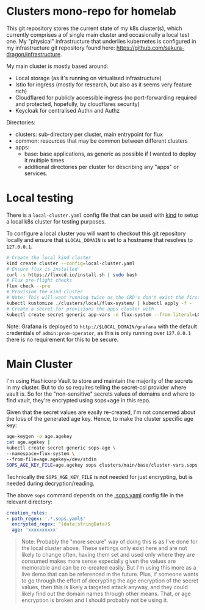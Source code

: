 # Clusters mono-repo for homelab

This git repository stores the current state of my k8s cluster(s), which currently comprises a of single main cluster and occasionally a local test one.
My "physical" infrastructure that underlies kubernetes is configured in my infrastructure git repository found here: https://github.com/sakura-dragon/infrastructure.

My main cluster is mostly based around:

- Local storage (as it's running on virtualised infrastructure)
- Istio for ingress (mostly for research, but also as it seems very feature rich)
- Cloudflared for publicly accessible ingress (no port-forwarding required and protected, hopefully, by cloudflares security)
- Keycloak for centralised Authn and Authz

Directories:

- clusters: sub-directory per cluster, main entrypoint for flux
- common: resources that may be common between different clusters
- apps:
  - base: base applications, as generic as possible if I wanted to deploy it multiple times
  - additional directories per cluster for describing any "apps" or services.

# Local testing

There is a `local-cluster.yaml` config file that can be used with [kind](https://kind.sigs.k8s.io) to setup a local k8s cluster for testing purposes.

To configure a local cluster you will want to checkout this git repository locally and ensure that `$LOCAL_DOMAIN` is set to a hostname that resolves to `127.0.0.1`.

```bash
# Create the local kind cluster
kind create cluster --config=local-cluster.yaml
# Ensure flux is installed
curl -s https://fluxcd.io/install.sh | sudo bash
# Flux pre-flight checks
flux check --pre
# Provision the kind cluster
# Note: This will want running twice as the CRD's don't exist the first time this command is run
kubectl kustomize ./clusters/local/flux-system/ | kubectl apply -f -
# Create a secret for provisions the apps cluster with
kubectl create secret generic app-vars -n flux-system --from-literal=LOCAL_DOMAIN=$LOCAL_DOMAIN
```

Note: Grafana is deployed to `http://$LOCAL_DOMAIN/grafana` with the default credentials of `admin:prom-operator`, as this is only running over `127.0.0.1` there is no requirement for this to be secure.

# Main Cluster

I'm using Hashicorp Vault to store and maintain the majority of the secrets in my cluster. But to do so requires telling the secret-csi provider where vault is. So for the "non-sensitive" secrets values of domains and where to find vault, they're encrypted using sops+age in this repo.

Given that the secret values are easily re-created, I'm not concerned about the loss of the generated age key. Hence, to make the cluster specific age key:
```bash
age-keygen -o age.agekey
cat age.agekey |
kubectl create secret generic sops-age \
--namespace=flux-system \
--from-file=age.agekey=/dev/stdin
SOPS_AGE_KEY_FILE=age.agekey sops clusters/main/base/cluster-vars.sops.yaml
```
Technically the `SOPS_AGE_KEY_FILE` is not needed for just encrypting, but is needed during decryption/reading.

The above `sops` command depends on the [.sops.yaml](./clusters/main/.sops.yaml) config file in the relevant directory:
```yaml
creation_rules:
- path_regex: '.*.sops.yaml$'
  encrypted_regex: ^(data|stringData)$
  age: 'xxxxxxxxxx'
```

> Note: Probably the "more secure" way of doing this is as I've done for the local cluster above. These settings only exist here and are not likely to change often, having them set and used only where they are consumed makes more sense especially given the values are memorable and can be re-created easily. But I'm using this more as a live demo that can be referenced in the future. Plus, if someone wants to go through the effort of decrypting the age encryption of the secret values, then this is likely a targeted attack anyway, and they could likely find out the domain names through other means. That, or age encryption is broken and I should probably not be using it.
